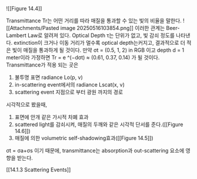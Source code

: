 ![[Figure 14.4]]

Transmittance Tr는 어떤 거리를 따라 매질을 통과할 수 있는 빛의 비율을 말한다.
![[Attachments/Pasted image 20250516103854.png]]
이러한 관계는 Beer-Lambert Law로 알려져 있다.  Optical Depth τ는 단위가 없고, 빛 감쇠 정도를 나타낸다. extinction이 크거나 이동 거리가 멀수록 optical depth는커지고, 결과적으로 더 적은 빛이 매질을 통과하게 될 것이다. 만약 σt = (0.5, 1, 2) in RGB 이고 depth d = 1 meter이라 가정하면  Tr = e ^(−dσt) ≈ (0.61, 0.37, 0.14) 가 될 것이다. Transmittance가 적용 되는 곳은
1. 불투명 표면 radiance Lo(p, v)
2. in-scattering event에서의 radiance Lscat(x, v)
3. scattering event 지점으로 부터 광원 까지의 경로

시각적으로 봤을때,
1. 표면에 안개 같은 가시적 차폐 효과
2. scattered light를 감쇠시켜, 매질의 두깨와 같은 시각적 단서를 준다.([[Figure 14.6]])
3. 매질에 의한 volumetric self-shadowing효과([[Figure 14.5]])

σt = σa+σs 이기 때문에, transmittance는 absorption과 out-scattering 요소에 영향을 받는다.

[[14.1.3 Scattering Events]]
